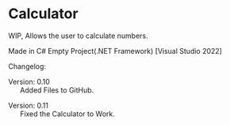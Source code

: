 # Calculator

WIP, Allows the user to calculate numbers.

Made in C# Empty Project(.NET Framework) [Visual Studio 2022]

Changelog:

Version: 0.10<br />
&nbsp;&nbsp;&nbsp;&nbsp;&nbsp;&nbsp;Added Files to GitHub.

Version: 0.11<br />
&nbsp;&nbsp;&nbsp;&nbsp;&nbsp;&nbsp;Fixed the Calculator to Work.
